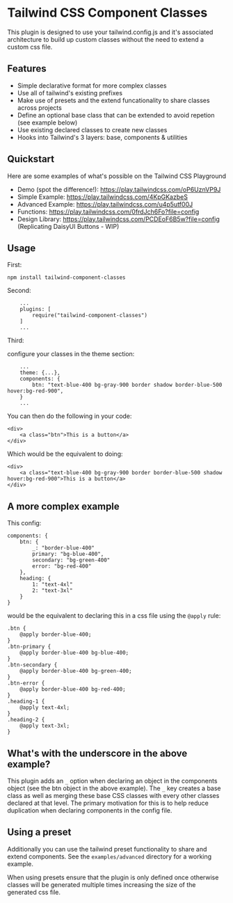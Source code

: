 # Tailwind CSS Component Classes

This plugin is designed to use your tailwind.config.js and it's associated architecture to build up custom classes without the need to extend a custom css file.

## Features

- Simple declarative format for more complex classes
- Use all of tailwind's existing prefixes
- Make use of presets and the extend funcationality to share classes across projects
- Define an optional base class that can be extended to avoid repetion (see example below)
- Use existing declared classes to create new classes
- Hooks into Tailwind's 3 layers: base, components & utilities

## Quickstart

Here are some examples of what's possible on the Tailwind CSS Playground

- Demo (spot the difference!): https://play.tailwindcss.com/oP6UznVP9J
- Simple Example: https://play.tailwindcss.com/4KpGKazbeS
- Advanced Example: https://play.tailwindcss.com/u4p5utf00J
- Functions: https://play.tailwindcss.com/0frdJch6Fo?file=config
- Design Library: https://play.tailwindcss.com/PCDEoF6B5w?file=config (Replicating DaisyUI Buttons - WIP)

## Usage

First:

```
npm install tailwind-component-classes
```

Second:

```
    ...
    plugins: [
        require("tailwind-component-classes")
    ]
    ...
```

Third:

configure your classes in the theme section:

```
    ...
    theme: {...},
    components: {
        btn: "text-blue-400 bg-gray-900 border shadow border-blue-500 hover:bg-red-900",
    }
    ...
```

You can then do the following in your code:

```
<div>
    <a class="btn">This is a button</a>
</div>
```

Which would be the equivalent to doing:

```
<div>
    <a class="text-blue-400 bg-gray-900 border border-blue-500 shadow hover:bg-red-900">This is a button</a>
</div>
```

## A more complex example

This config:

```
components: {
    btn: {
        _: "border-blue-400"
        primary: "bg-blue-400",
        secondary: "bg-green-400"
        error: "bg-red-400"
    },
    heading: {
        1: "text-4xl"
        2: "text-3xl"
    }
}
```

would be the equivalent to declaring this in a css file using the `@apply` rule:

```
.btn {
    @apply border-blue-400;
}
.btn-primary {
    @apply border-blue-400 bg-blue-400;
}
.btn-secondary {
    @apply border-blue-400 bg-green-400;
}
.btn-error {
    @apply border-blue-400 bg-red-400;
}
.heading-1 {
    @apply text-4xl;
}
.heading-2 {
    @apply text-3xl;
}
```

## What's with the underscore in the above example?

This plugin adds an `_` option when declaring an object in the components object (see the btn object in the above example). The `_` key creates a base class as well as
merging these base CSS classes with every other classes declared at that level. The primary motivation for this is to help reduce duplication when declaring components in the config file.

## Using a preset

Additionally you can use the tailwind preset functionality to share and extend components. See the `examples/advanced` directory for a working example.

When using presets ensure that the plugin is only defined once otherwise classes will be generated multiple times increasing the size of the generated css file.
